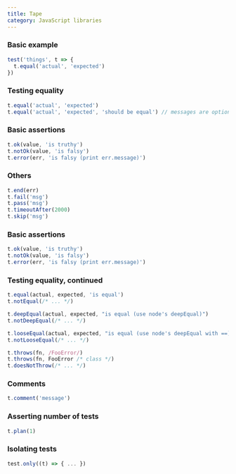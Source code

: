 ```yaml
---
title: Tape
category: JavaScript libraries
---
```


### Basic example

```js
test('things', t => {
  t.equal('actual', 'expected')
})
```

### Testing equality

```js
t.equal('actual', 'expected')
t.equal('actual', 'expected', 'should be equal') // messages are optional
```

### Basic assertions

```js
t.ok(value, 'is truthy')
t.notOk(value, 'is falsy')
t.error(err, 'is falsy (print err.message)')
```

### Others

```js
t.end(err)
t.fail('msg')
t.pass('msg')
t.timeoutAfter(2000)
t.skip('msg')
```

### Basic assertions

```js
t.ok(value, 'is truthy')
t.notOk(value, 'is falsy')
t.error(err, 'is falsy (print err.message)')
```

### Testing equality, continued

```js
t.equal(actual, expected, 'is equal')
t.notEqual(/* ... */)
```

```js
t.deepEqual(actual, expected, "is equal (use node's deepEqual)")
t.notDeepEqual(/* ... */)
```

```js
t.looseEqual(actual, expected, "is equal (use node's deepEqual with ==)")
t.notLooseEqual(/* ... */)
```

```js
t.throws(fn, /FooError/)
t.throws(fn, FooError /* class */)
t.doesNotThrow(/* ... */)
```

### Comments

```js
t.comment('message')
```

### Asserting number of tests

```js
t.plan(1)
```

### Isolating tests

```js
test.only((t) => { ... })
```
